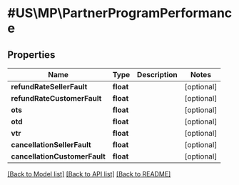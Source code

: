 # #US\MP\PartnerProgramPerformance

## Properties

Name | Type | Description | Notes
------------ | ------------- | ------------- | -------------
**refundRateSellerFault** | **float** |  | [optional]
**refundRateCustomerFault** | **float** |  | [optional]
**ots** | **float** |  | [optional]
**otd** | **float** |  | [optional]
**vtr** | **float** |  | [optional]
**cancellationSellerFault** | **float** |  | [optional]
**cancellationCustomerFault** | **float** |  | [optional]


[[Back to Model list]](../) [[Back to API list]](../../Api/US/MP) [[Back to README]](../../README.md)

